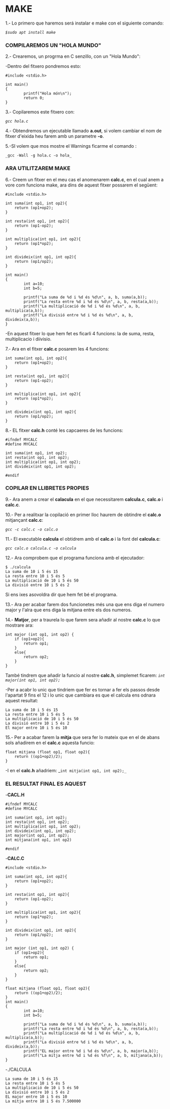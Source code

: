 
# MAKE

1.- Lo primero que haremos será instalar e make con el siguiente comando:

_`$sudo apt install make`_

### COMPILAREMOS UN "HOLA MUNDO"

2.- Crearemos, un progrma en C senzillo, con un "Hola Mundo":

-Dentro del fitxero pondremos esto: 

```
#include <stdio.h>

int main()
{
        printf("Hola món\n");
        return 0;
}
```

3.- Copilaremos este fitxero con:

_`gcc hola.c`_

4.- Obtendremos un ejecutable llamado __a.out__, si volem cambiar el nom de fitxer d'eixida heu farem amb un parametre __-o__.

5.-SI volem que mos mostre el Warnings ficarme el comando :

`_gcc -Wall -g hola.c -o hola_`

### ARA UTILITZAREM MAKE

6.- Creem un fitxer en el meu cas el anomenarem __calc.c__, en el cual anem a vore com funciona make, ara dins de aquest fitxer possarem el següent:

```
#include <stdio.h>

int suma(int op1, int op2){
    return (op1+op2);
}

int resta(int op1, int op2){
    return (op1-op2);
}

int multiplica(int op1, int op2){
    return (op1*op2);
}

int divideix(int op1, int op2){
    return (op1/op2);
}

int main()
{
        int a=10;
        int b=5;

        printf("La suma de %d i %d és %d\n", a, b, suma(a,b));
        printf("La resta entre %d i %d és %d\n", a, b, resta(a,b));
        printf("La multiplicació de %d i %d és %d\n", a, b, multiplica(a,b));
        printf("La divisió entre %d i %d és %d\n", a, b, divideix(a,b));
}
```


-En aquest fitxer lo que hem fet es ficarli 4 funcions: la de suma, resta, multiplicacio i diivisio.

7.- Ara en el fitxer __calc.c__ posarem les 4 funcions:

```
int suma(int op1, int op2){
    return (op1+op2);
}

int resta(int op1, int op2){
    return (op1-op2);
}

int multiplica(int op1, int op2){
    return (op1*op2);
}

int divideix(int op1, int op2){
    return (op1/op2);
}
```

8.- EL fitxer __calc.h__ conté les capcaeres de les funcions:

```
#ifndef MYCALC
#define MYCALC

int suma(int op1, int op2);
int resta(int op1, int op2);
int multiplica(int op1, int op2);
int divideix(int op1, int op2);

#endif
```
### COPILAR EN LLIBRETES PROPIES

9.- Ara anem a crear el __calacula__ en el que necessitarem __calcula.c__, __calc.o__ i __calc.c__.

10.- Per a realitxar la copilació en primer lloc haurem de obtindre el __calc.o__ mitjançant __calc.c__:

_`gcc -c calc.c -o calc.o`_

11.- El executable __calcula__ el obtidrem amb el __calc.o__ i la font del __calcula.c__:

_`gcc calc.o calcula.c -o calcula`_

12.- Ara comprobem que el programa funciona amb el ejecutador:

```
$ ./calcula
La suma de 10 i 5 és 15
La resta entre 10 i 5 és 5
La multiplicació de 10 i 5 és 50
La divisió entre 10 i 5 és 2
```

Si ens ixes asovoldra dir que hem fet bé el programa.

13.- Ara per acabar farem dos funcionetes més una que ens diga el numero major y l'alra que ens diga la mitjana entre els dos numeros.

14.- **Matjor**, per a traurela lo que farem sera añadir al nostre __calc.c__ lo que mostrare ara:

```
int major (int op1, int op2) {
    if (op1>op2){
        return op1;
    }
    else{
        return op2;  
    }  
}
```

També tindrem que añadir la funcio al nostre __calc.h__, simplemet ficarem: _`int major(int op1, int op2);`_

-Per a acabr lo unic que tindriem que fer es tornar a fer els passos desde l'apartat 9 fins el 12 i lo unic que cambiara es que el calcula ens odnara aquest resultat:

```
La suma de 10 i 5 és 15
La resta entre 10 i 5 és 5
La multiplicació de 10 i 5 és 50
La divisió entre 10 i 5 és 2
El major entre 10 i 5 és 10
```

15.- Per a acabar farem la **mitja** que sera fer lo mateix que en el de abans sols añadirem en el __calc.c__ aquesta funcio:

```
float mitjana (float op1, float op2){
    return ((op1+op2)/2);
}
```

-I en el __calc.h__ añadriem: _`int mitja(int op1, int op2);_`

### EL RESULTAT FINAL ES AQUEST

-**CACL.H**
```
#ifndef MYCALC
#define MYCALC

int suma(int op1, int op2);
int resta(int op1, int op2);
int multiplica(int op1, int op2);
int divideix(int op1, int op2);
int major(int op1, int op2);
int mitjana(int op1, int op2)

#endif
```

-**CALC.C**
```
#include <stdio.h>

int suma(int op1, int op2){
    return (op1+op2);
}

int resta(int op1, int op2){
    return (op1-op2);
}

int multiplica(int op1, int op2){
    return (op1*op2);
}

int divideix(int op1, int op2){
    return (op1/op2);
}

int major (int op1, int op2) {
    if (op1>op2){
        return op1;
    }
    else{
        return op2;  
    }  
}

float mitjana (float op1, float op2){
    return ((op1+op2)/2);
}
int main()
{
        int a=10;
        int b=5;

        printf("La suma de %d i %d és %d\n", a, b, suma(a,b));
        printf("La resta entre %d i %d és %d\n", a, b, resta(a,b));
        printf("La multiplicació de %d i %d és %d\n", a, b, multiplica(a,b));
        printf("La divisió entre %d i %d és %d\n", a, b, divideix(a,b));
        printf("EL major entre %d i %d és %d\n", a, b, major(a,b));
        printf("La mitja entre %d i %d és %f\n", a, b, mitjana(a,b));
}
```

-./CALCULA
```
La suma de 10 i 5 és 15
La resta entre 10 i 5 és 5
La multiplicació de 10 i 5 és 50
La divisió entre 10 i 5 és 2
EL major entre 10 i 5 és 10
La mitja entre 10 i 5 és 7.500000
```

